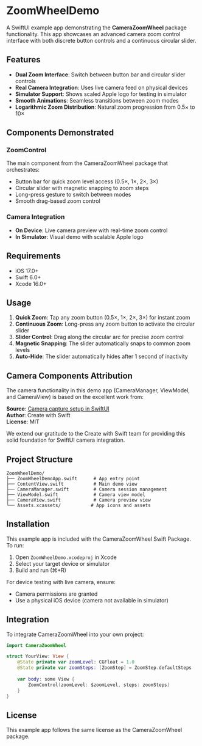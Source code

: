 # ZoomWheelDemo

A SwiftUI example app demonstrating the **CameraZoomWheel** package functionality. This app showcases an advanced camera zoom control interface with both discrete button controls and a continuous circular slider.

## Features

- **Dual Zoom Interface**: Switch between button bar and circular slider controls
- **Real Camera Integration**: Uses live camera feed on physical devices
- **Simulator Support**: Shows scaled Apple logo for testing in simulator
- **Smooth Animations**: Seamless transitions between zoom modes
- **Logarithmic Zoom Distribution**: Natural zoom progression from 0.5× to 10×

## Components Demonstrated

### ZoomControl
The main component from the CameraZoomWheel package that orchestrates:
- Button bar for quick zoom level access (0.5×, 1×, 2×, 3×)
- Circular slider with magnetic snapping to zoom steps
- Long-press gesture to switch between modes
- Smooth drag-based zoom control

### Camera Integration
- **On Device**: Live camera preview with real-time zoom control
- **In Simulator**: Visual demo with scalable Apple logo

## Requirements

- iOS 17.0+
- Swift 6.0+
- Xcode 16.0+

## Usage

1. **Quick Zoom**: Tap any zoom button (0.5×, 1×, 2×, 3×) for instant zoom
2. **Continuous Zoom**: Long-press any zoom button to activate the circular slider
3. **Slider Control**: Drag along the circular arc for precise zoom control
4. **Magnetic Snapping**: The slider automatically snaps to common zoom levels
5. **Auto-Hide**: The slider automatically hides after 1 second of inactivity

## Camera Components Attribution

The camera functionality in this demo app (CameraManager, ViewModel, and CameraView) is based on the excellent work from:

**Source**: [Camera capture setup in SwiftUI](https://github.com/create-with-swift/Camera-capture-setup-in-SwiftUI)  
**Author**: Create with Swift  
**License**: MIT

We extend our gratitude to the Create with Swift team for providing this solid foundation for SwiftUI camera integration.

## Project Structure

```
ZoomWheelDemo/
├── ZoomWheelDemoApp.swift      # App entry point
├── ContentView.swift           # Main demo view
├── CameraManager.swift         # Camera session management
├── ViewModel.swift             # Camera view model
├── CameraView.swift            # Camera preview view
└── Assets.xcassets/           # App icons and assets
```

## Installation

This example app is included with the CameraZoomWheel Swift Package. To run:

1. Open `ZoomWheelDemo.xcodeproj` in Xcode
2. Select your target device or simulator
3. Build and run (⌘+R)

For device testing with live camera, ensure:
- Camera permissions are granted
- Use a physical iOS device (camera not available in simulator)

## Integration

To integrate CameraZoomWheel into your own project:

```swift
import CameraZoomWheel

struct YourView: View {
    @State private var zoomLevel: CGFloat = 1.0
    @State private var zoomSteps: [ZoomStep] = ZoomStep.defaultSteps
    
    var body: some View {
        ZoomControl(zoomLevel: $zoomLevel, steps: zoomSteps)
    }
}
```

## License

This example app follows the same license as the CameraZoomWheel package.